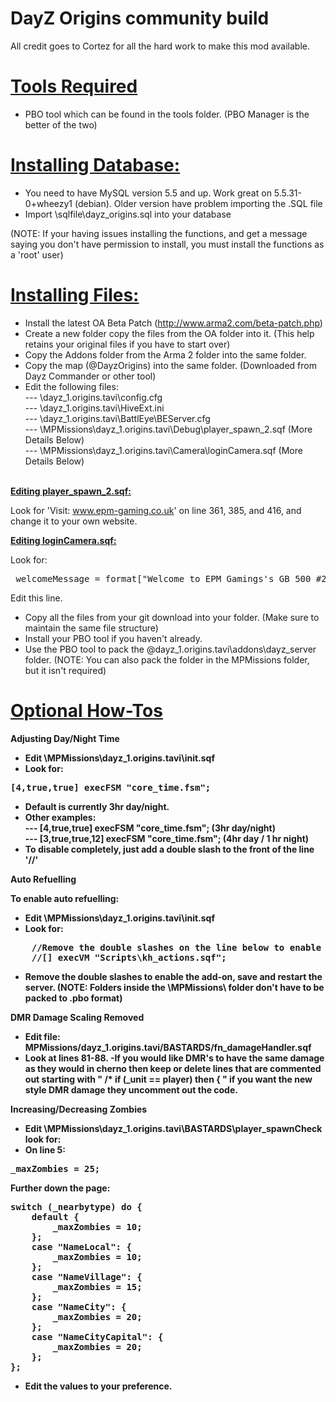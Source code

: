 DayZ Origins community build
============================

All credit goes to Cortez for all the hard work to make this mod available.

<u><b>Tools Required</b></u>
============================

- PBO tool which can be found in the tools folder.
(PBO Manager is the better of the two)


<u><b>Installing Database:</b></u>
============================

- You need to have MySQL version 5.5 and up. Work great on  5.5.31-0+wheezy1 (debian). Older version have problem importing the .SQL file
- Import \sqlfile\dayz_origins.sql into your database

(NOTE: If your having issues installing the functions, and get a message saying you don't have permission to install, you must install the functions as a 'root' user)


<u><b>Installing Files:</b></u>
============================

- Install the latest OA Beta Patch (http://www.arma2.com/beta-patch.php)
- Create a new folder copy the files from the OA folder into it. (This help retains your original files if you have to start over)
- Copy the Addons folder from the Arma 2 folder into the same folder.
- Copy the map (@DayzOrigins) into the same folder. (Downloaded from Dayz Commander or other tool)
- Edit the following files:<br>
--- \dayz_1.origins.tavi\config.cfg<br>
--- \dayz_1.origins.tavi\HiveExt.ini<br>
--- \dayz_1.origins.tavi\BattlEye\BEServer.cfg<br>
--- \MPMissions\dayz_1.origins.tavi\Debug\player_spawn_2.sqf (More Details Below)<br>
--- \MPMissions\dayz_1.origins.tavi\Camera\loginCamera.sqf (More Details Below)<br><br>


<u><b>Editing player_spawn_2.sqf:</b></u>

Look for 'Visit: www.epm-gaming.co.uk' on line 361, 385, and 416, and change it to your own website.


<u><b>Editing loginCamera.sqf:</b></u>

Look for:
<pre>
_welcomeMessage = format["Welcome to EPM Gamings's GB 500 #2 Server %1, Enjoy your stay!",format["%1", name player]];
</pre>

Edit this line.


- Copy all the files from your git download into your folder. (Make sure to maintain the same file structure)
- Install your PBO tool if you haven't already.
- Use the PBO tool to pack the \@dayz_1.origins.tavi\addons\dayz_server folder.
(NOTE:  You can also pack the folder in the MPMissions folder, but it isn't required)


<u><b>Optional How-Tos</b></u>
============================

<b>Adjusting Day/Night Time<b>

- Edit \MPMissions\dayz_1.origins.tavi\init.sqf
- Look for:
<pre>
[4,true,true] execFSM "core_time.fsm";
</pre>
- Default is currently 3hr day/night.
- Other examples:<br>
--- [4,true,true] execFSM "core_time.fsm"; (3hr day/night)<br>
--- [3,true,true,12] execFSM "core_time.fsm"; (4hr day / 1 hr night)<br>
- To disable completely, just add a double slash to the front of the line '//'

<b>Auto Refuelling<b>

To enable auto refuelling:
- Edit \MPMissions\dayz_1.origins.tavi\init.sqf
- Look for:
<pre>
	//Remove the double slashes on the line below to enable auto refuelling
	//[] execVM "Scripts\kh_actions.sqf";
</pre>
- Remove the double slashes to enable the add-on, save and restart the server.
(NOTE:  Folders inside the \MPMissions\ folder don't have to be packed to .pbo format)

<b>DMR Damage Scaling Removed</b>

- Edit file: MPMissions/dayz_1.origins.tavi/BASTARDS/fn_damageHandler.sqf<br>
- Look at lines 81-88.
-If you would like DMR's to have the same damage as they would in cherno
then keep or delete lines that are commented out starting with  "  /* if
(_unit == player) then { "  if you want the new style DMR damage they
uncomment out the code.

<b>Increasing/Decreasing Zombies</b>

- Edit \MPMissions\dayz_1.origins.tavi\BASTARDS\player_spawnCheck look for:
- On line 5:
<pre>
_maxZombies = 25;
</pre>
Further down the page:
<pre>
switch (_nearbytype) do {
    default {
        _maxZombies = 10;
    };
    case "NameLocal": {
        _maxZombies = 10;
    };
    case "NameVillage": {
        _maxZombies = 15;
    };
    case "NameCity": {
        _maxZombies = 20;
    };
    case "NameCityCapital": {
        _maxZombies = 20;
    };
};
</pre>
- Edit the values to your preference.
